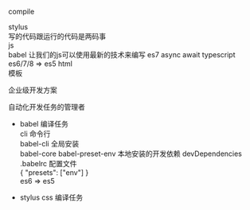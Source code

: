 compile

  stylus<br>
  写的代码跟运行的代码是两码事<br>
  js<br>
    babel 让我们的js可以使用最新的技术来编写
    es7 async await
  typescript<br>
  es6/7/8 => es5
  html<br>
  模板<br>

企业级开发方案<br>

  自动化开发任务的管理者<br>
  - babel 编译任务<br>
  cli 命令行<br>
  babel-cli 全局安装<br>
  babel-core babel-preset-env 本地安装的开发依赖 devDependencies<br>
  .babelrc 配置文件<br>
  {
    "presets": ["env"]
  }<br>
  es6 => es5 <br>

- stylus css 编译任务
